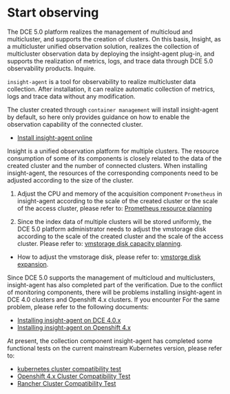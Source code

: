 # Start observing

The DCE 5.0 platform realizes the management of multicloud and multicluster, and supports the creation of clusters. On this basis, Insight, as a multicluster unified observation solution, realizes the collection of multicluster observation data by deploying the insight-agent plug-in, and supports the realization of metrics, logs, and trace data through DCE 5.0 observability products. Inquire.

`insight-agent` is a tool for observability to realize multicluster data collection. After installation, it can realize automatic collection of metrics, logs and trace data without any modification.

The cluster created through `container management` will install insight-agent by default, so here only provides guidance on how to enable the observation capability of the connected cluster.

- [Install insight-agent online](install/install-agent.md)

Insight is a unified observation platform for multiple clusters. The resource consumption of some of its components is closely related to the data of the created cluster and the number of connected clusters. When installing insight-agent, the resources of the corresponding components need to be adjusted according to the size of the cluster.

1. Adjust the CPU and memory of the acquisition component `Prometheus` in insight-agent according to the scale of the created cluster or the scale of the access cluster, please refer to: [Prometheus resource planning](../res-plan/prometheus-res.md)

2. Since the index data of multiple clusters will be stored uniformly, the DCE 5.0 platform administrator needs to adjust the vmstorage disk according to the scale of the created cluster and the scale of the access cluster. Please refer to: [vmstorage disk capacity planning](../res-plan/vms-res-plan.md).

- How to adjust the vmstorage disk, please refer to: [vmstorge disk expansion](../res-plan/modify-vms-disk.md).

Since DCE 5.0 supports the management of multicloud and multiclusters, insight-agent has also completed part of the verification. Due to the conflict of monitoring components, there will be problems installing insight-agent in DCE 4.0 clusters and Openshift 4.x clusters. If you encounter For the same problem, please refer to the following documents:

- [Installing insight-agent on DCE 4.0.x](../other/install-agentindce.md)
- [Installing insight-agent on Openshift 4.x](../other/install-agent-on-ocp.md)

At present, the collection component insight-agent has completed some functional tests on the current mainstream Kubernetes version, please refer to:

- [kubernetes cluster compatibility test](../compati-test/k8s-compatibility.md)
- [Openshift 4.x Cluster Compatibility Test](../compati-test/ocp-compatibility.md)
- [Rancher Cluster Compatibility Test](../compati-test/rancher-compatibility.md)

